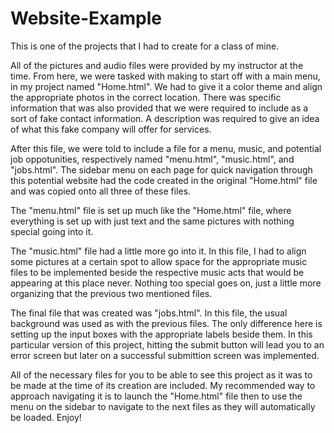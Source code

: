 # Website-Example
This is one of the projects that I had to create for a class of mine.

All of the pictures and audio files were provided by my instructor at the time. From here, we were tasked with making to start off with a main menu, in my project named "Home.html". We had to give it a color theme and align the appropriate photos in the correct location. There was specific information that was also provided that we were required to include as a sort of fake contact information. A description was required to give an idea of what this fake company will offer for services.

After this file, we were told to include a file for a menu, music, and potential job oppotunities, respectively named "menu.html", "music.html", and "jobs.html". The sidebar menu on each page for quick navigation through this potential website had the code created in the original "Home.html" file and was copied onto all three of these files.

The "menu.html" file is set up much like the "Home.html" file, where everything is set up with just text and the same pictures with nothing special going into it.

The "music.html" file had a little more go into it. In this file, I had to align some pictures at a certain spot to allow space for the appropriate music files to be implemented beside the respective music acts that would be appearing at this place never. Nothing too special goes on, just a little more organizing that the previous two mentioned files.

The final file that was created was "jobs.html". In this file, the usual background was used as with the previous files. The only difference here is setting up the input boxes with the appropriate labels beside them. In this particular version of this project, hitting the submit button will lead you to an error screen but later on a successful submittion screen was implemented.

All of the necessary files for you to be able to see this project as it was to be made at the time of its creation are included. My recommended way to approach navigating it is to launch the "Home.html" file then to use the menu on the sidebar to navigate to the next files as they will automatically be loaded. Enjoy!
